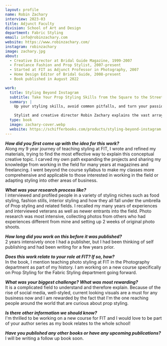 ```yaml
---
layout: profile
name: Robin Zachary
interview: 2023-03
title: Adjunct Faculty
division: School of Art and Design
department: Fabric Styling
email: info@robinzachary.com
website: https://www.robinzachary.com/
instagram: robinzachary
image: zachary.jpg
about:
  - Creative Director at Bridal Guide Magazine, 1999-2007
  - Freelance Fashion and Prop Stylist, 2007-present
  - Started at FIT as Adjunct Professor in Photography, 2007
  - Home Design Editor of Bridal Guide, 2008-present
  - Book published in August 2022

work:
  title: Styling Beyond Instagram
  subtitle: Take Your Prop Styling Skills from the Square to the Street
  summary: |
    Up your styling skills, avoid common pitfalls, and turn your passion for prop styling into a career that feeds your soul.

    Stylist and creative director Robin Zachary explains the vast array of opportunities and how to choose the path that’s best for your lifestyle and goals. Imagine spending your days telling visual stories; dreaming up ideas for photo shoots; scouring boutiques, flea markets, and antique shops for the perfect props; working with beautiful objects; and collaborating with photographers, art directors, and other creative minds. Prop styling can encompass all of these, and here's the guide to teach you the basics. Robin explains the many types of prop styling that exist, and how to choose: tabletop, food, crafts, interiors, and more. You'll learn the components and steps of a styling job from start to finish, including everything from creating client questionnaires and winning jobs to the best processes for estimating your costs; pricing your services; making your merchandise shopping list; choosing props, surfaces, and backdrops; managing your photo shoot's logistics; and more. Throughout, "real life" spotlights offer tips and suggestions from a range of successful professional and emerging stylists; many of them have transformed themselves from other careers while working with Robin. The included styling resources provide key tools: checklists, schedule plans, helpful forms, and more to help you work like a pro. Understand every aspect of styling, including gathering and arranging objects to tell a story or sell a product, photographing or filming for a media outlet, creating an environment to exhibit a specific theme and cohesive style, and working for varied clients and brands. Learn how to advocate for yourself in negotiating with clients, and how to bring your vision to every kind of audience.
  type: book
  image: zachary-cover.webp
  website: https://schifferbooks.com/products/styling-beyond-instagram
---
```

***How did you first come up with the idea for this work?***  
Along my 9 year journey of teaching styling at FIT, I wrote and refined my materials, trying to find the most effective way to explain this conceptual creative topic. I carved my own path expanding the projects and sharing my knowledge from working in the field for many years at magazines and freelancing. I went beyond the course syllabus to make my classes more comprehensive and applicable to those interested in working in the field or adapting styling into other areas of business. 

***What was your research process like?***  
I interviewed and profiled people in a variety of styling niches such as food styling, fashion stills, interior styling  and how they all fall under the umbrella of Prop styling and related fields. I recalled my many years of experiences and interviewed veterans as well as newer entrants into the field. Photo research was most intensive, collecting photos from others who had experiences different from mine and setting up 2 weeks of original photo shoots.

***How long did you work on this before it was published?***  
2 years intensively once I had a publisher, but I had been thinking of self publishing and had been writing for a few years prior. 

***Does this work relate to your role at FIT? If so, how?***  
In the book, I mention teaching photo styling at FIT in the Photography department as part of my history. I am working on a new course specifically on Prop Styling for the Fabric Styling department going forward.

***What was your biggest challenge? What was most rewarding?***  
It is a complicated field to understand and therefore explain. Because of the rise of social media, well-styled, current looking visuals are a must for any business now and I am rewarded by the fact that I'm the one reaching people around the world that are curious about prop styling.

***Is there other information we should know?***  
I'm thrilled to be working on a new course for FIT and I would love to be part of your author series as my book relates to the whole school!

***Have you published any other books or have any upcoming publications?***  
I will be writing a follow up book soon.
